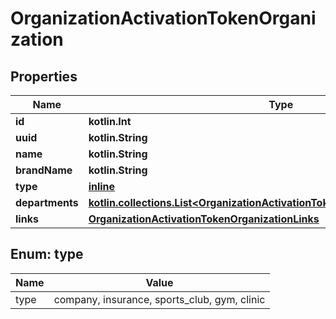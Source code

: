 
# OrganizationActivationTokenOrganization

## Properties
Name | Type | Description | Notes
------------ | ------------- | ------------- | -------------
**id** | **kotlin.Int** |  |  [optional]
**uuid** | **kotlin.String** |  |  [optional]
**name** | **kotlin.String** |  |  [optional]
**brandName** | **kotlin.String** |  |  [optional]
**type** | [**inline**](#TypeEnum) |  |  [optional]
**departments** | [**kotlin.collections.List&lt;OrganizationActivationTokenOrganizationDepartments&gt;**](OrganizationActivationTokenOrganizationDepartments.md) |  |  [optional]
**links** | [**OrganizationActivationTokenOrganizationLinks**](OrganizationActivationTokenOrganizationLinks.md) |  |  [optional]


<a name="TypeEnum"></a>
## Enum: type
Name | Value
---- | -----
type | company, insurance, sports_club, gym, clinic




